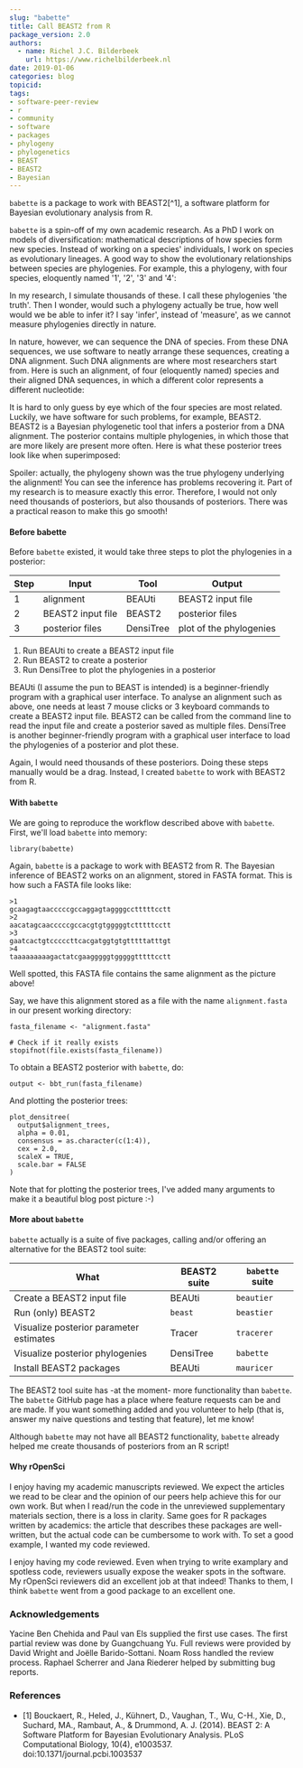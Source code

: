 ```yaml
---
slug: "babette"
title: Call BEAST2 from R
package_version: 2.0
authors:
  - name: Richel J.C. Bilderbeek
    url: https://www.richelbilderbeek.nl
date: 2019-01-06
categories: blog
topicid: 
tags:
- software-peer-review
- r
- community
- software
- packages
- phylogeny
- phylogenetics
- BEAST
- BEAST2
- Bayesian
---
```


`babette` is a package to work with BEAST2[^1], a software platform for Bayesian evolutionary analysis from R.

`babette` is a spin-off of my own academic research.
As a PhD I work on models of diversification: mathematical descriptions
of how species form new species. Instead of working on a species'
individuals, I work on species as evolutionary lineages.
A good way to show the evolutionary relationships between species
are phylogenies. For example, this a phylogeny, with four species,
eloquently named '1', '2', '3' and '4':

[](img/blog-images/2019-01-06-babette/phylogeny.png)

In my research, I simulate thousands of these. I call these 
phylogenies 'the truth'. Then I wonder, would such a phylogeny actually
be true, how well would we be able to infer it? I say 'infer', instead
of 'measure', as we cannot measure phylogenies directly in nature. 

In nature, however, we can sequence the DNA of species. From these DNA
sequences, we use software to neatly arrange these sequences, creating
a DNA alignment. Such DNA alignments are where most researchers start from.
Here is such an alignment, of four (eloquently named) species
and their aligned DNA sequences, in which a different color represents a
different nucleotide:

[](img/blog-images/2019-01-06-babette/alignment.png)

It is hard to only guess by eye which of the four species are most related.
Luckily, we have software for such problems, for example, BEAST2.
BEAST2 is a Bayesian phylogenetic tool that infers a posterior
from a DNA alignment. The posterior contains multiple phylogenies,
in which those that are more likely are present more often. Here is what these
posterior trees look like when superimposed:

[](img/blog-images/2019-01-06-babette/densitree.png.png)

Spoiler: actually, the phylogeny shown was the true phylogeny 
underlying the alignment! You can see the inference has
problems recovering it. Part of my research is to measure
exactly this error. Therefore, I would not only need
thousands of posteriors, but also thousands of posteriors.
There was a practical reason to make this go smooth!

#### Before babette

Before `babette` existed, it would take three steps to plot
the phylogenies in a posterior:

Step|      Input      |   Tool  |        Output
----|-----------------|---------|-----------------------
   1|alignment        |BEAUti   |BEAST2 input file
   2|BEAST2 input file|BEAST2   |posterior files
   3|posterior files  |DensiTree|plot of the phylogenies

 1. Run BEAUti to create a BEAST2 input file
 2. Run BEAST2 to create a posterior
 3. Run DensiTree to plot the phylogenies in a posterior

BEAUti (I assume the pun to BEAST is intended) is a beginner-friendly program 
with a graphical user interface. To analyse an alignment such as above,
one needs at least 7 mouse clicks or 3 keyboard commands to create
a BEAST2 input file. BEAST2 can be called from the command line to
read the input file and create a posterior saved as multiple files.
DensiTree is another beginner-friendly program with a graphical
user interface to load the phylogenies of a posterior and plot these. 

Again, I would need thousands of these posteriors.
Doing these steps manually would be a drag.
Instead, I created `babette` to work with BEAST2 from R.

#### With `babette`

We are going to reproduce the workflow described above with `babette`.
First, we'll load `babette` into memory:

```
library(babette)
```

Again, `babette` is a package to work with BEAST2 from R.
The Bayesian inference of BEAST2 works on an alignment,
stored in FASTA format. This is how such a FASTA file looks like:

```
>1
gcaagagtaacccccgccaggagtaggggcctttttcctt
>2
aacatagcaacccccgccacgtgtgggggtctttttcctt
>3
gaatcactgtcccccttcacgatggtgtgtttttatttgt
>4
taaaaaaaaagactatcgaagggggtgggggtttttcctt
```

Well spotted, this FASTA file contains the same alignment as the picture above!

Say, we have this alignment stored as a file with the 
name `alignment.fasta` in our present working directory:

```
fasta_filename <- "alignment.fasta"

# Check if it really exists
stopifnot(file.exists(fasta_filename))
```

To obtain a BEAST2 posterior with `babette`, do:

```
output <- bbt_run(fasta_filename)
```

And plotting the posterior trees:

```
plot_densitree(
  output$alignment_trees,
  alpha = 0.01,
  consensus = as.character(c(1:4)),
  cex = 2.0,
  scaleX = TRUE,
  scale.bar = FALSE
)
```

Note that for plotting the posterior trees, I've added many arguments to 
make it a beautiful blog post picture :-)

#### More about `babette`

`babette` actually is a suite of five packages, 
calling and/or offering an alternative for the BEAST2 tool suite:

What|BEAST2 suite|`babette` suite
---|---|---
Create a BEAST2 input file|BEAUti|`beautier`
Run (only) BEAST2|`beast`|`beastier`
Visualize posterior parameter estimates|Tracer|`tracerer`
Visualize posterior phylogenies|DensiTree|`babette`
Install BEAST2 packages|BEAUti|`mauricer`

The BEAST2 tool suite has -at the moment- more functionality than `babette`.
The `babette` GitHub page has a place where feature requests can be and
are made. If you want something added and you volunteer to help (that is,
answer my naive questions and testing that feature), let me know!

Although `babette` may not have all BEAST2 functionality,
`babette` already helped me create thousands of posteriors from an R script!

#### Why rOpenSci

I enjoy having my academic manuscripts reviewed.
We expect the articles we read to be clear and the opinion
of our peers help achieve this for our own work.
But when I read/run the code in the unreviewed 
supplementary materials section, there is a loss in
clarity. Same goes for R packages written by academics:
the article that describes these packages are well-written,
but the actual code can be cumbersome to work with.
To set a good example, I wanted my code reviewed.

I enjoy having my code reviewed. Even when trying to
write examplary and spotless code, reviewers usually 
expose the weaker spots in the software.
My rOpenSci reviewers did an excellent job at that indeed! 
Thanks to them, I think `babette` went from a good package to
an excellent one. 


### Acknowledgements

Yacine Ben Chehida and Paul van Els supplied the first use cases.
The first partial review was done by Guangchuang Yu. 
Full reviews were provided by David Wright and Joëlle Barido-Sottani.
Noam Ross handled the review process. 
Raphael Scherrer and Jana Riederer helped by submitting bug reports. 

### References

 * [1] Bouckaert, R., Heled, J., Kühnert, D., Vaughan, T., Wu, C-H., Xie, D., Suchard, MA., Rambaut, A., & Drummond, A. J. (2014). BEAST 2: A Software Platform for Bayesian Evolutionary Analysis. PLoS Computational Biology, 10(4), e1003537. doi:10.1371/journal.pcbi.1003537 
